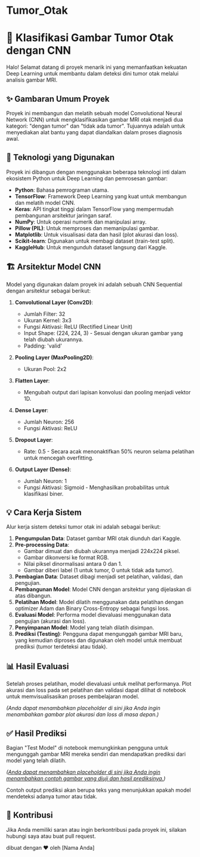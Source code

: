 # Tumor_Otak
# 🧠 Klasifikasi Gambar Tumor Otak dengan CNN

Halo! Selamat datang di proyek menarik ini yang memanfaatkan kekuatan Deep Learning untuk membantu dalam deteksi dini tumor otak melalui analisis gambar MRI.

## ✨ Gambaran Umum Proyek

Proyek ini membangun dan melatih sebuah model Convolutional Neural Network (CNN) untuk mengklasifikasikan gambar MRI otak menjadi dua kategori: "dengan tumor" dan "tidak ada tumor". Tujuannya adalah untuk menyediakan alat bantu yang dapat diandalkan dalam proses diagnosis awal.

## 🚀 Teknologi yang Digunakan

Proyek ini dibangun dengan menggunakan beberapa teknologi inti dalam ekosistem Python untuk Deep Learning dan pemrosesan gambar:

*   **Python**: Bahasa pemrograman utama.
*   **TensorFlow**: Framework Deep Learning yang kuat untuk membangun dan melatih model CNN.
*   **Keras**: API tingkat tinggi dalam TensorFlow yang mempermudah pembangunan arsitektur jaringan saraf.
*   **NumPy**: Untuk operasi numerik dan manipulasi array.
*   **Pillow (PIL)**: Untuk memproses dan memanipulasi gambar.
*   **Matplotlib**: Untuk visualisasi data dan hasil (plot akurasi dan loss).
*   **Scikit-learn**: Digunakan untuk membagi dataset (train-test split).
*   **KaggleHub**: Untuk mengunduh dataset langsung dari Kaggle.

## 🏗️ Arsitektur Model CNN

Model yang digunakan dalam proyek ini adalah sebuah CNN Sequential dengan arsitektur sebagai berikut:

1.  **Convolutional Layer (Conv2D)**:
    *   Jumlah Filter: 32
    *   Ukuran Kernel: 3x3
    *   Fungsi Aktivasi: ReLU (Rectified Linear Unit)
    *   Input Shape: (224, 224, 3) - Sesuai dengan ukuran gambar yang telah diubah ukurannya.
    *   Padding: 'valid'

2.  **Pooling Layer (MaxPooling2D)**:
    *   Ukuran Pool: 2x2

3.  **Flatten Layer**:
    *   Mengubah output dari lapisan konvolusi dan pooling menjadi vektor 1D.

4.  **Dense Layer**:
    *   Jumlah Neuron: 256
    *   Fungsi Aktivasi: ReLU

5.  **Dropout Layer**:
    *   Rate: 0.5 - Secara acak menonaktifkan 50% neuron selama pelatihan untuk mencegah overfitting.

6.  **Output Layer (Dense)**:
    *   Jumlah Neuron: 1
    *   Fungsi Aktivasi: Sigmoid - Menghasilkan probabilitas untuk klasifikasi biner.

## 💡 Cara Kerja Sistem

Alur kerja sistem deteksi tumor otak ini adalah sebagai berikut:

1.  **Pengumpulan Data**: Dataset gambar MRI otak diunduh dari Kaggle.
2.  **Pre-processing Data**:
    *   Gambar dimuat dan diubah ukurannya menjadi 224x224 piksel.
    *   Gambar dikonversi ke format RGB.
    *   Nilai piksel dinormalisasi antara 0 dan 1.
    *   Gambar diberi label (1 untuk tumor, 0 untuk tidak ada tumor).
3.  **Pembagian Data**: Dataset dibagi menjadi set pelatihan, validasi, dan pengujian.
4.  **Pembangunan Model**: Model CNN dengan arsitektur yang dijelaskan di atas dibangun.
5.  **Pelatihan Model**: Model dilatih menggunakan data pelatihan dengan optimizer Adam dan Binary Cross-Entropy sebagai fungsi loss.
6.  **Evaluasi Model**: Performa model dievaluasi menggunakan data pengujian (akurasi dan loss).
7.  **Penyimpanan Model**: Model yang telah dilatih disimpan.
8.  **Prediksi (Testing)**: Pengguna dapat mengunggah gambar MRI baru, yang kemudian diproses dan digunakan oleh model untuk membuat prediksi (tumor terdeteksi atau tidak).

## 📊 Hasil Evaluasi

Setelah proses pelatihan, model dievaluasi untuk melihat performanya. Plot akurasi dan loss pada set pelatihan dan validasi dapat dilihat di notebook untuk memvisualisasikan proses pembelajaran model.

*(Anda dapat menambahkan placeholder di sini jika Anda ingin menambahkan gambar plot akurasi dan loss di masa depan.)*

## ✅ Hasil Prediksi

Bagian "Test Model" di notebook memungkinkan pengguna untuk mengunggah gambar MRI mereka sendiri dan mendapatkan prediksi dari model yang telah dilatih.

*([Anda dapat menambahkan placeholder di sini jika Anda ingin menambahkan contoh gambar yang diuji dan hasil prediksinya.](https://freeimage.host/i/3bsgP6l))*

Contoh output prediksi akan berupa teks yang menunjukkan apakah model mendeteksi adanya tumor atau tidak.

## 🤝 Kontribusi

Jika Anda memiliki saran atau ingin berkontribusi pada proyek ini, silakan hubungi saya atau buat pull request.


 dibuat dengan ❤️ oleh [Nama Anda]
